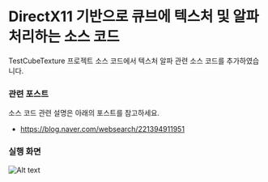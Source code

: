 # DirectX11 기반으로 큐브에 텍스처 및 알파 처리하는 소스 코드
TestCubeTexture 프로젝트 소스 코드에서 텍스처 알파 관련 소스 코드를 추가하였습니다.

### 관련 포스트
소스 코드 관련 설명은 아래의 포스트를 참고하세요.

* https://blog.naver.com/websearch/221394911951

### 실행 화면

![Alt text](https://blogfiles.pstatic.net/MjAxODExMDlfMTA2/MDAxNTQxNzMwNDQ5Njg4.gLfy9041BzJPhSk0fBvlGFjSCeN4Mw4DremSnAE6JNIg.dO-SvQinIxUQf_bPJsy7rT0Nmo4E-26vQ71KhrQIHMUg.PNG.websearch/%ED%81%90%EB%B8%8C_%EC%B2%A0%EB%A7%9D-2.png)
